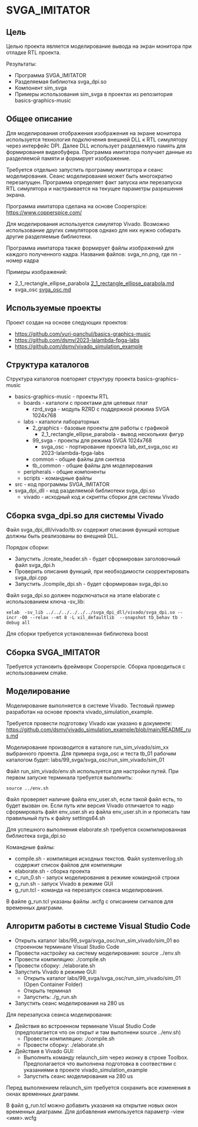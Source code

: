 # SVGA_IMITATOR

## Цель

Целью проекта является моделирование вывода на экран монитора при отладке RTL проекта.

Результаты:

* Программа SVGA_IMITATOR
* Разделяемая библиотка  svga_dpi.so
* Компонент sim_svga
* Примеры использования sim_svga в проектах из репозитория basics-graphics-music

## Общее описание

Для моделирования отображения изображения на экране монитора используется технология подключения внешней DLL к RTL симулятору через интерфейс DPI. Далее DLL использует разделяемую память для формирования видеобуфера. Программа имитатора получает данные из разделяемой памяти и формирует изображение.

Требуется отдельно запустить программу имитатора и сеанс моделирования. Сеанс моделирования может быть многократно перезапущен. 
Программа определяет факт запуска или перезапуска RTL симулятора и настраивается на текущее параметры разрешения экрана.

Программа имитатора сделана на основе Cooperspice: https://www.copperspice.com/

Для моделирования используется симулятор Vivado. Возможно использование других симуляторов однако для них нужно собирать другие разделяемые библиотеки.

Программа имитатора также формирует файлы изображений для каждого полученного кадра. Названия файлов: svga_nn.png, где nn - номер кадра

Примеры изображений:
* 2_1_rectangle_ellipse_parabola [2_1_rectangle_ellipse_parabola.md](./doc/2_1_rectangle_ellipse_parabola.md)
* svga_osc [svga_osc.md](./doc/svga_osc.md)

## Используемые проекты

Проект создан на основе следующих проектов:

* https://github.com/yuri-panchul/basics-graphics-music
* https://github.com/dsmv/2023-lalambda-fpga-labs
* https://github.com/dsmv/vivado_simulation_example

## Структура каталогов

Структура каталогов повторяет структуру проекта basics-graphics-music
* basics-graphics-music - проекты RTL
    * boards - каталоги с проектами для целевых плат
        * rzrd_svga - модуль RZRD с поддержкой режима SVGA 1024x768
    * labs   - каталоги лабораторных
        * 2_graphics - базовые проекты для работы с графикой
            * 2_1_rectangle_ellipse_parabola - вывод нескольких фигур
        * 99_svga - проекты для режима SVGA 1024x768
            * svga_osc - портирование проекта lab_ext_svga_osc из 2023-lalambda-fpga-labs
        * common - общие файлы для синтеза
        * tb_common - общие файлы для моделирования
    * peripherals - общие компоненты
    * scripts - командные файлы
* src - код программы SVGA_IMITATOR
* svga_dpi_dll - код разделяемой библиотеки svga_dpi.so
    * vivado - исходный код и скрипты сборки для системы Vivado

## Сборка svga_dpi.so для системы Vivado

Файл svga_dpi_dll/vivado/tb.sv содержит описания функций которые должны быть реализованы во внещней DLL.

Порядок сборки:

* Запустить ./create_header.sh - будет сформирован заголовочный файл svga_dpi.h
* Проверить описания функций, при необходимости скорректировать svga_dpi.cpp
* Запустить ./compile_dpi.sh - будет сформирован svga_dpi.so

Файл svga_dpi.so должен подключаться на этапе elaborate с использованием ключа -sv_lib:

    xelab  -sv_lib ../../../../../../svga_dpi_dll/vivado/svga_dpi.so --incr -O0 --relax --mt 8 -L xil_defaultlib  --snapshot tb_behav tb -debug all     

Для сборки требуется установленная библиотека boost

## Сборка SVGA_IMITATOR

Требуется установить фреймворк Cooperspcie. Сборка проводиться с использованием cmake.

## Моделирование

Моделирование выполняется в системе Vivado. Тестовый пример разработан на основе проекта vivado_simulation_example.

Требуется провести подготовку Vivado как указано в документе: https://github.com/dsmv/vivado_simulation_example/blob/main/README_rus.md

Моделирование производится в каталоге run_sim_vivado/sim_xx выбранного проекта. Для примера svga_osc и теста tb_01 рабочим каталогом будет: labs/99_svga/svga_osc/run_sim_vivado/sim_01

Файл run_sim_vivado/env.sh используется для настройки путей. При первом запуске терминала требуется выполнить:

    source ../env.sh

Файл проверяет наличие файла env_user.sh, если такой файл есть, то будет вызван он. Если путь или версия Vivado отличается то надо сформировать файл env_user.sh из файла env_user.sh.in и прописать там правильный путь к файлу settings64.sh

Для успешного выполнения elaborate.sh требуется скомпилированная библиотека svga_dpi.so

Командные файлы:

* compile.sh - компиляция исходных текстов. Файл systemverilog.sh содержит список файлов для компиляции
* elaborate.sh - сборка проекта
* c_run_0.sh - запуск моделирования в режиме командной строки
* g_run.sh - запуск Vivado в режиме GUI
* g_run.tcl - команда на перезапуск сеанса моделирования.

В файле g_run.tcl указаны файлы .wcfg с описанием сигналов для временных диаграмм.

## Алгоритм работы в системе Visual Studio Code

* Открыть каталог labs/99_svga/svga_osc/run_sim_vivado/sim_01 во строенном терминале Visual Studio Code
* Провести настройку на систему моделирования: source ../env.sh  
* Провести компиляцию: ./compile.sh
* Провести сборку: ./elaborate.sh
* Запустить Vivado в режиме GUI:
    * Открыть каталог labs/99_svga/svga_osc/run_sim_vivado/sim_01 (Open Container Folder)
    * Открыть терминал
    * Запустить: ./g_run.sh
* Запустить сеанс моделирования на 280 us

Для перезапуска сеанса моделирования:
* Действия во встроенном терминале Visual Studio Code (предполагается что он открыт и там выполнени source ../env.sh)
    * Провести компиляцию: ./compile.sh
    * Провести сборку: ./elaborate.sh
* Действия в Vivado GUI:
    * Выполнить команду relaunch_sim через иконку в строке Toolbox. Предполагается что выполнена подготовка в соотвествии с указаниями в проекте vivado_simulation_example
    * Запустить сеанс моделирования на 280 us    

Перед выполнением relaunch_sim требуется сохранить все изменения в окнах временных диаграмм.

В файл g_run.tcl можно добавить указания на открытие новых окон временных диаграмм. Для добавления импользуется параметр -view <имя>.wcfg

